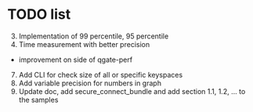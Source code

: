  # TODO list
 
3. Implementation of 99 percentile, 95 percentile
4. Time measurement with better precision
  - improvement on side of qgate-perf
7. Add CLI for check size of all or specific keyspaces
8. Add variable precision for numbers in graph
9. Update doc, add secure_connect_bundle and add section 1.1, 1.2, ... 
   to the samples